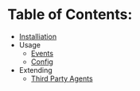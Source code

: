 Table of Contents:
==================
- [Installiation](install.md)
- Usage
    - [Events](events.md)
    - [Config](config.md)
- Extending
    - [Third Party Agents](thirdpary.md)

